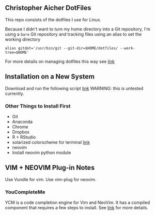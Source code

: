 ## Christopher Aicher DotFiles

This repo consists of the dotfiles I use for Linux.

Because I didn't want to turn my home directory into a Git repository, I'm using a `bare` Git repository and tracking files using an alias to set the working directory
```
alias gitdot='/usr/bin/git --git-dir=$HOME/dotfiles/ --work-tree=$HOME'
```

For more details on managing dotfiles this way see
[link](https://developer.atlassian.com/blog/2016/02/best-way-to-store-dotfiles-git-bare-repo/)


## Installation on a New System

Download and run the following script [link](https://gist.github.com/aicherc/8fd82fd29549135194bed3aa7d2d6484#file-dotfiles_install-sh)
WARNING: this is untested currently.

### Other Things to Install First
* Git
* Anaconda
* Chrome
* Dropbox
* R + RStudio
* solarized colorscheme for terminal [link](https://github.com/Anthony25/gnome-terminal-colors-solarized)
* neovim
* Install neovim python module


## VIM + NEOVIM Plug-in Notes
Use Vundle for vim.
Use vim-plug for neovim.


### YouCompleteMe
YCM is a code completion engine for Vim and NeoVim.
It has a compiled component that requires a few steps to install.
See [link](https://github.com/Valloric/YouCompleteMe) for more details.





